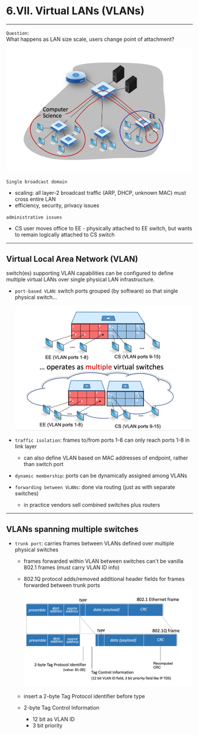 # 6.VII. Virtual LANs (VLANs)

---
`Question`:  
What happens as LAN size scale, users change point of attachment?

<img src=imgs/VLANs_eg.png>

`Single broadcast domain`
* scaling: all layer-2 broadcast traffic (ARP, DHCP, unknown MAC) must cross entire LAN
* efficiency, security, privacy issues

`administrative issues`
* CS user moves office to EE - physically attached to EE switch, but wants to remain logically attached to CS switch

---

## Virtual Local Area Network (VLAN)

switch(es) supporting VLAN capabilities can be configured to define multiple virtual LANs over single physical LAN infrastructure.

* `port-based VLAN`: switch ports grouped (by software) so that single physical switch...

    <img src=imgs/port-based_VLAN.png>

* `traffic isolation`: frames to/from ports 1-8 can only reach ports 1-8 in link layer
    * can also define VLAN based on MAC addresses of endpoint, rather than switch port
* `dynamic membership`: ports can be dynamically assigned among VLANs
* `forwarding between VLANs`: done via routing (just as with separate switches)
    * in practice vendors sell combined switches plus routers

---

## VLANs spanning multiple switches

* `trunk port`: carries frames between VLANs defined over multiple physical switches
    * frames forwarded within VLAN between switches can't be vanilla 802.1 frames (must carry VLAN ID info)
    * 802.1Q protocol adds/removed additional header fields for frames forwarded between trunk ports
        <img src=imgs/802p1Q.png>
    
    * insert a 2-byte Tag Protocol identifier before type
    * 2-byte Tag Control Information
        * 12 bit as VLAN ID
        * 3 bit priority